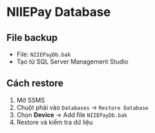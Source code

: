 # NIIEPay Database

## File backup
- File: `NIIEPayDb.bak`
- Tạo từ SQL Server Management Studio

## Cách restore
1. Mở SSMS
2. Chuột phải vào `Databases` → `Restore Database`
3. Chọn **Device** → Add file `NIIEPayDb.bak`
4. Restore và kiểm tra dữ liệu
